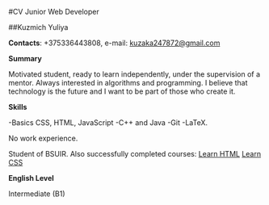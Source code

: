#CV Junior Web Developer

##Kuzmich Yuliya

**Contacts**: +375336443808, e-mail: kuzaka247872@gmail.com

**Summary**

Motivated student, ready to learn independently, under the supervision of a mentor. Always interested in algorithms and programming. I believe that technology is the future and I want to be part of those who create it.

**Skills**

-Basics CSS, HTML, JavaScript
-C++ and Java
-Git
-LaTeX.

No work experience.

Student of BSUIR. Also successfully completed courses:
[Learn HTML](https://www.codecademy.com/learn/learn-html)
[Learn CSS](https://www.codecademy.com/learn/learn-css)

**English Level** 

Intermediate (B1)


